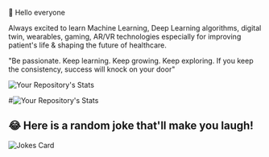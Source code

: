 👋 Hello everyone 

Always excited to learn Machine Learning, Deep Learning algorithms, digital twin, wearables, gaming, AR/VR technologies especially for improving patient's life & shaping the future of healthcare.

"Be passionate. Keep learning. Keep growing. Keep exploring. If you keep the consistency, success will knock on your door" 

![Your Repository's Stats](https://github-readme-stats.vercel.app/api?username=Janani-harshu&show_icons=true&theme=radical)  

#![Your Repository's Stats](https://github-readme-stats.vercel.app/api/top-langs/?username=Janani-harshu&theme=moltack)


## 😂 Here is a random joke that'll make you laugh!
![Jokes Card](https://readme-jokes.vercel.app/api)


<!---
Janani-harshu/Janani-harshu is a ✨ special ✨ repository because its `README.md` (this file) appears on your GitHub profile.
You can click the Preview link to take a look at your changes.
--->

